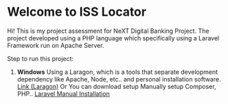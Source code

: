 # Welcome to ISS Locator

Hi! This is my project assessment for NeXT Digital Banking Project. 
The project developed using a PHP language which specifically using a Laravel Framework run on Apache Server. 

Step to run this project:
1. **Windows** 
		Using a Laragon, which is a tools that separate development dependency like Apache, Node, etc.. and personal installation software.
		[Link (Laragon)](https://laragon.org/download/)
		Or You can download setup Manually setup Composer, PHP..
		[Laravel Manual Installation ](https://laravel.com/docs/8.x/installation)
